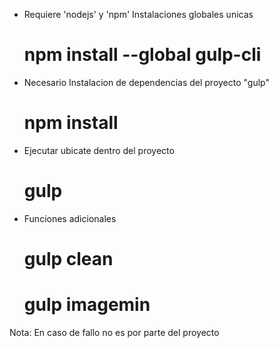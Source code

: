 - Requiere 'nodejs' y 'npm'
  Instalaciones globales unicas

  # npm install --global gulp-cli

- Necesario
  Instalacion de dependencias del proyecto "gulp"

  # npm install

- Ejecutar
  ubicate dentro del proyecto

  # gulp

- Funciones adicionales
  # gulp clean
  # gulp imagemin

Nota: En caso de fallo no es por parte del proyecto

